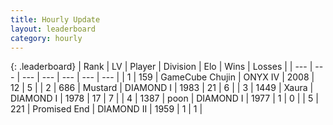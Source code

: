 ```yaml
---
title: Hourly Update
layout: leaderboard
category: hourly
---
```


{: .leaderboard}
| Rank | LV | Player | Division | Elo | Wins | Losses |
| --- | --- | --- | --- | --- | --- | --- |
| <span data-change="24">1</span> | 159 | <span title="ID: 754306">GameCube Chujin</span> | ONYX IV | <span data-change="133">2008</span> | <span data-change="11">12</span> | <span data-change="0">5</span> |
| <span data-change="3">2</span> | 686 | <span title="ID: 611082">Mustard</span> | DIAMOND I | <span data-change="21">1983</span> | <span data-change="4">21</span> | <span data-change="1">6</span> |
| <span data-change="-2">3</span> | 1449 | <span title="ID: 200908">Xaura</span> | DIAMOND I | <span data-change="0">1978</span> | <span data-change="0">17</span> | <span data-change="0">7</span> |
| <span data-change="-2">4</span> | 1387 | <span title="ID: 540690">poon</span> | DIAMOND I | <span data-change="0">1977</span> | <span data-change="0">1</span> | <span data-change="0">0</span> |
| <span data-change="1">5</span> | 221 | <span title="ID: 756478">Promised End</span> | DIAMOND II | <span data-change="0">1959</span> | <span data-change="0">1</span> | <span data-change="0">1</span> |